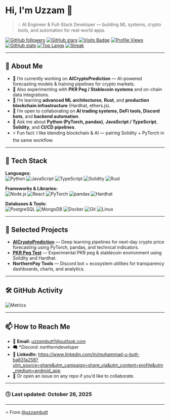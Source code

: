 # Hi, I'm Uzzam 👋

> 💡 AI Engineer & Full-Stack Developer — building ML systems, crypto tools, and automation for real-world apps.

[![GitHub followers](https://img.shields.io/github/followers/uzzambutt?label=Followers&style=social)](https://github.com/uzzambutt)
[![GitHub stars](https://img.shields.io/github/stars/uzzambutt?affiliations=OWNER%2CCOLLABORATOR&style=social)](https://github.com/uzzambutt?tab=repositories)
[![Visits Badge](https://badges.pufler.dev/visits/uzzambutt/uzzambutt)](https://github.com/uzzambutt)
[![Profile Views](https://komarev.com/ghpvc/?username=uzzambutt&label=Profile%20views&color=blueviolet&style=flat)](https://github.com/uzzambutt)
[![GitHub stats](https://github-readme-stats.vercel.app/api?username=uzzambutt&show_icons=true&count_private=true&line_height=24&theme=radical)](https://github.com/uzzambutt)
[![Top Langs](https://github-readme-stats.vercel.app/api/top-langs/?username=uzzambutt&layout=compact&theme=radical)](https://github.com/uzzambutt)
[![Streak](https://github-readme-streak-stats.herokuapp.com/?user=uzzambutt&theme=radical)](https://github.com/uzzambutt)

---

## 🚀 About Me

- 🔭 I’m currently working on **AICryptoPrediction** — AI-powered forecasting models & training pipelines for crypto markets.  
- 🧠 Also experimenting with **PKR Peg / Stablecoin systems** and on-chain data integrations.  
- 🌱 I’m learning **advanced ML architectures**, **Rust**, and **production blockchain infrastructure** (Hardhat, ethers.js).  
- 👯 I’m open to collaborating on **AI trading systems, DeFi tools, Discord bots**, and **backend automation**.  
- 💬 Ask me about **Python (PyTorch, pandas)**, **JavaScript / TypeScript**, **Solidity**, and **CI/CD pipelines**.  
- ⚡ Fun fact: I like blending blockchain & AI — pairing Solidity + PyTorch in the same workflow.

---

## 🧩 Tech Stack

**Languages:**  
![Python](https://img.shields.io/badge/Python-3776AB?style=for-the-badge&logo=python&logoColor=white)
![JavaScript](https://img.shields.io/badge/JavaScript-F7DF1E?style=for-the-badge&logo=javascript&logoColor=black)
![TypeScript](https://img.shields.io/badge/TypeScript-007ACC?style=for-the-badge&logo=typescript&logoColor=white)
![Solidity](https://img.shields.io/badge/Solidity-363636?style=for-the-badge&logo=solidity&logoColor=white)
![Rust](https://img.shields.io/badge/Rust-000000?style=for-the-badge&logo=rust&logoColor=white)

**Frameworks & Libraries:**  
![Node.js](https://img.shields.io/badge/Node.js-339933?style=for-the-badge&logo=node.js&logoColor=white)
![React](https://img.shields.io/badge/React-20232A?style=for-the-badge&logo=react&logoColor=61DAFB)
![PyTorch](https://img.shields.io/badge/PyTorch-EE4C2C?style=for-the-badge&logo=pytorch&logoColor=white)
![pandas](https://img.shields.io/badge/pandas-150458?style=for-the-badge&logo=pandas&logoColor=white)
![Hardhat](https://img.shields.io/badge/Hardhat-FCC72B?style=for-the-badge&logo=hardhat&logoColor=black)

**Databases & Tools:**  
![PostgreSQL](https://img.shields.io/badge/PostgreSQL-316192?style=for-the-badge&logo=postgresql&logoColor=white)
![MongoDB](https://img.shields.io/badge/MongoDB-4EA94B?style=for-the-badge&logo=mongodb&logoColor=white)
![Docker](https://img.shields.io/badge/Docker-2496ED?style=for-the-badge&logo=docker&logoColor=white)
![Git](https://img.shields.io/badge/Git-F05032?style=for-the-badge&logo=git&logoColor=white)
![Linux](https://img.shields.io/badge/Linux-FCC624?style=for-the-badge&logo=linux&logoColor=black)

---

## 🧠 Selected Projects

- [**AICryptoPrediction**](https://github.com/uzzambutt/AICryptoPrediction) — Deep learning pipelines for next-day crypto price forecasting using PyTorch, pandas, and technical indicators.  
- [**PKR Peg Test**](https://github.com/uzzambutt/pkr-peg-test) — Experimental PKR peg & stablecoin environment using Solidity and Hardhat.  
- **NorthernPay Tools** — Discord bot + ecosystem utilities for transparency dashboards, charts, and analytics.

---

## 🛠️ GitHub Activity

![Metrics](https://github-readme-activity-graph.vercel.app/graph?username=uzzambutt&theme=react-dark&hide_border=true)

---

## 📫 How to Reach Me

- 📧 **Email:** *uzzambutt1@outlook.com*  
- 🗨️ **Discord:* *northerndeveloper* 
- 💼 **LinkedIn:** https://www.linkedin.com/in/muhammad-u-butt-ba831a258?utm_source=share&utm_campaign=share_via&utm_content=profile&utm_medium=android_app 
- 💬 Or open an issue on any repo if you’d like to collaborate.

---

### 🕓 Last updated: October 26, 2025

---

⭐️ From [@uzzambutt](https://github.com/uzzambutt)
